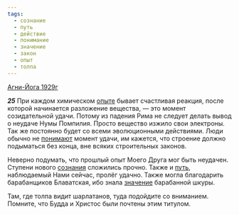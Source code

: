 ```yaml
---
tags:
  - сознание
  - путь
  - действие
  - понимание
  - значение
  - закон
  - опыт
  - толпа
---
```


[Агни-Йога 1929г](https://127.0.0.1:4002/agni/1929)

___25___
При каждом химическом [опыте](../../../tags/#опыт) бывает счастливая реакция, после которой начинается разложение вещества, — это момент созидательной удачи. Потому из падения Рима не следует делать вывод о неудаче Нумы Помпилия. Просто вещество изжило свои электроны. Так же постоянно будет со всеми эволюционными действиями. Люди обычно не [понимают](../../../tags/#понимание) момент удачи, им кажется, что строение должно подыматься без конца, вне всяких строительных законов.   

Неверно подумать, что прошлый опыт Моего Друга мог быть неудачен. Ступени нового [сознания](../../../tags/#сознание) сложились прочно. Также и [путь](../../../tags/#путь), наблюдаемый Нами сейчас, пролёг удачно. Также могла благодарить барабанщиков Блаватская, ибо знала [значение](../../../tags/#значение) барабанной шкуры.   

Там, где толпа видит шарлатанов, туда подойдите со вниманием. Помните, что Будда и Христос были почтены этим титулом.